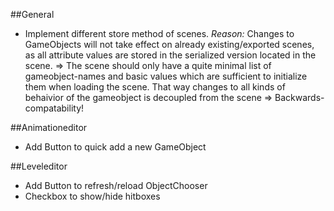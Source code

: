 
##General
- Implement different store method of scenes. *Reason:* Changes to GameObjects will not take effect on already existing/exported scenes,
	as all attribute values are stored in the serialized version located in the scene.
	=> The scene should only have a quite minimal list of gameobject-names and basic values which are sufficient to initialize them
		when loading the scene. That way changes to all kinds of behaivior of the gameobject is decoupled from the scene
			=> Backwards-compatability!



##Animationeditor
- Add Button to quick add a new GameObject

##Leveleditor
- Add Button to refresh/reload ObjectChooser
- Checkbox to show/hide hitboxes